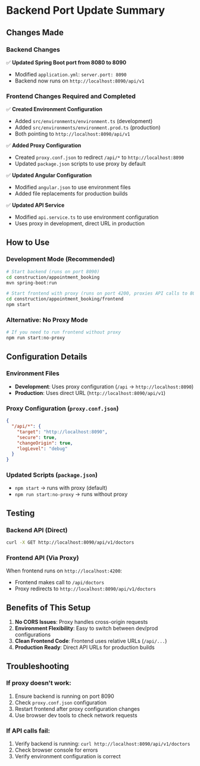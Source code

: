 # Backend Port Update Summary

## Changes Made

### Backend Changes
✅ **Updated Spring Boot port from 8080 to 8090**
- Modified `application.yml`: `server.port: 8090`
- Backend now runs on `http://localhost:8090/api/v1`

### Frontend Changes Required and Completed
✅ **Created Environment Configuration**
- Added `src/environments/environment.ts` (development)
- Added `src/environments/environment.prod.ts` (production)
- Both pointing to `http://localhost:8090/api/v1`

✅ **Added Proxy Configuration**
- Created `proxy.conf.json` to redirect `/api/*` to `http://localhost:8090`
- Updated `package.json` scripts to use proxy by default

✅ **Updated Angular Configuration**
- Modified `angular.json` to use environment files
- Added file replacements for production builds

✅ **Updated API Service**
- Modified `api.service.ts` to use environment configuration
- Uses proxy in development, direct URL in production

## How to Use

### Development Mode (Recommended)
```bash
# Start backend (runs on port 8090)
cd construction/appointment_booking
mvn spring-boot:run

# Start frontend with proxy (runs on port 4200, proxies API calls to 8090)
cd construction/appointment_booking/frontend  
npm start
```

### Alternative: No Proxy Mode
```bash
# If you need to run frontend without proxy
npm run start:no-proxy
```

## Configuration Details

### Environment Files
- **Development**: Uses proxy configuration (`/api` → `http://localhost:8090`)
- **Production**: Uses direct URL (`http://localhost:8090/api/v1`)

### Proxy Configuration (`proxy.conf.json`)
```json
{
  "/api/*": {
    "target": "http://localhost:8090",
    "secure": true,
    "changeOrigin": true,
    "logLevel": "debug"
  }
}
```

### Updated Scripts (`package.json`)
- `npm start` → runs with proxy (default)
- `npm run start:no-proxy` → runs without proxy

## Testing

### Backend API (Direct)
```bash
curl -X GET http://localhost:8090/api/v1/doctors
```

### Frontend API (Via Proxy)
When frontend runs on `http://localhost:4200`:
- Frontend makes call to `/api/doctors`
- Proxy redirects to `http://localhost:8090/api/v1/doctors`

## Benefits of This Setup

1. **No CORS Issues**: Proxy handles cross-origin requests
2. **Environment Flexibility**: Easy to switch between dev/prod configurations
3. **Clean Frontend Code**: Frontend uses relative URLs (`/api/...`)
4. **Production Ready**: Direct API URLs for production builds

## Troubleshooting

### If proxy doesn't work:
1. Ensure backend is running on port 8090
2. Check `proxy.conf.json` configuration
3. Restart frontend after proxy configuration changes
4. Use browser dev tools to check network requests

### If API calls fail:
1. Verify backend is running: `curl http://localhost:8090/api/v1/doctors`
2. Check browser console for errors
3. Verify environment configuration is correct
